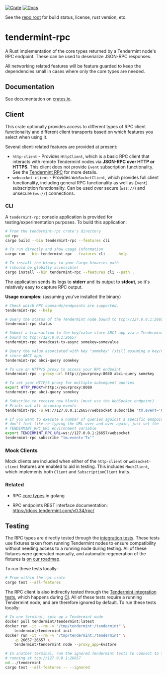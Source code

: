 [![Crate][crate-image]][crate-link]
[![Docs][docs-image]][docs-link]

See the [repo root] for build status, license, rust version, etc.

# tendermint-rpc

A Rust implementation of the core types returned by a Tendermint node's RPC 
endpoint. These can be used to deserialize JSON-RPC responses.

All networking related features will be feature guarded to keep the
dependencies small in cases where only the core types are needed.

## Documentation

See documentation on [crates.io][docs-link].

## Client

This crate optionally provides access to different types of RPC client
functionality and different client transports based on which features you
select when using it.

Several client-related features are provided at present:

* `http-client` - Provides `HttpClient`, which is a basic RPC client that
  interacts with remote Tendermint nodes via **JSON-RPC over HTTP or
  HTTPS**. This client does not provide `Event` subscription
  functionality. See the [Tendermint RPC] for more details.
* `websocket-client` - Provides `WebSocketClient`, which provides full
  client functionality, including general RPC functionality as well as
  `Event`] subscription functionality. Can be used over secure
  (`wss://`) and unsecure (`ws://`) connections.

### CLI

A `tendermint-rpc` console application is provided for testing/experimentation
purposes. To build this application:

```bash
# From the tendermint-rpc crate's directory
cd rpc
cargo build --bin tendermint-rpc --features cli

# To run directly and show usage information
cargo run --bin tendermint-rpc --features cli -- --help

# To install the binary to your Cargo binaries path
# (should be globally accessible)
cargo install --bin tendermint-rpc --features cli --path .
```

The application sends its logs to **stderr** and its output to **stdout**, so
it's relatively easy to capture RPC output.

**Usage examples:** (assuming you've installed the binary)

```bash
# Check which RPC commands/endpoints are supported.
tendermint-rpc --help

# Query the status of the Tendermint node bound to tcp://127.0.0.1:26657
tendermint-rpc status

# Submit a transaction to the key/value store ABCI app via a Tendermint node
# bound to tcp://127.0.0.1:26657
tendermint-rpc broadcast-tx-async somekey=somevalue

# Query the value associated with key "somekey" (still assuming a key/value
# store ABCI app)
tendermint-rpc abci-query somekey

# To use an HTTP/S proxy to access your RPC endpoint
tendermint-rpc --proxy-url http://yourproxy:8080 abci-query somekey

# To set your HTTP/S proxy for multiple subsequent queries
export HTTP_PROXY=http://yourproxy:8080
tendermint-rpc abci-query somekey

# Subscribe to receive new blocks (must use the WebSocket endpoint)
# Prints out all incoming events
tendermint-rpc -u ws://127.0.0.1:26657/websocket subscribe "tm.event='NewBlock'"

# If you want to execute a number of queries against a specific endpoint and
# don't feel like re-typing the URL over and over again, just set the
# TENDERMINT_RPC_URL environment variable
export TENDERMINT_RPC_URL=ws://127.0.0.1:26657/websocket
tendermint-rpc subscribe "tm.event='Tx'"
```

### Mock Clients

Mock clients are included when either of the `http-client` or
`websocket-client` features are enabled to aid in testing. This includes
`MockClient`, which implements both `Client` and `SubscriptionClient`
traits.

### Related

- RPC [core types] in golang
  
- RPC endpoints REST interface documentation:
https://docs.tendermint.com/v0.34/rpc/ 

## Testing

The RPC types are directly tested through the [integration
tests](./tests/integration.rs). These tests use fixtures taken from running
Tendermint nodes to ensure compatibility without needing access to a running
node during testing. All of these fixtures were generated manually, and
automatic regeneration of the fixtures is [on our roadmap][autogen-fixtures].

To run these tests locally:

```bash
# From within the rpc crate
cargo test --all-features
```

The RPC client is also indirectly tested through the [Tendermint integration
tests](../tendermint/tests/integration.rs), which happens during
[CI](../.github/workflows/test.yml). All of these tests require a running
Tendermint node, and are therefore ignored by default. To run these tests
locally:

```bash
# In one terminal, spin up a Tendermint node
docker pull tendermint/tendermint:latest
docker run -it --rm -v "/tmp/tendermint:/tendermint" \
    tendermint/tendermint init
docker run -it --rm -v "/tmp/tendermint:/tendermint" \
    -p 26657:26657 \
    tendermint/tendermint node --proxy_app=kvstore

# In another terminal, run the ignored Tendermint tests to connect to the node
# running at tcp://127.0.0.1:26657
cd ../tendermint
cargo test --all-features -- --ignored
```

[//]: # (badges)

[crate-image]: https://img.shields.io/crates/v/tendermint-rpc.svg
[crate-link]: https://crates.io/crates/tendermint-rpc
[docs-image]: https://docs.rs/tendermint-rpc/badge.svg
[docs-link]: https://docs.rs/tendermint-rpc/

[//]: # (general links)

[repo root]: https://github.com/informalsystems/tendermint-rs
[tendermint]: https://github.com/tendermint/tendermint
[core types]: https://github.com/tendermint/tendermint/blob/8b4a30fada85fccd8f0cb15009344f1cbd8de616/rpc/core/types/responses.go#L1
[tendermint.rs]: https://crates.io/crates/tendermint
[Tendermint RPC]: https://docs.tendermint.com/v0.34/rpc/
[`/subscribe` endpoint]: https://docs.tendermint.com/v0.34/rpc/#/Websocket/subscribe
[autogen-fixtures]: https://github.com/informalsystems/tendermint-rs/issues/612
